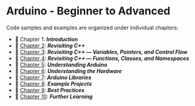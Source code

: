 # Arduino - Beginner to Advanced

Code samples and examples are organized under individual chapters:

* :beginner: Chapter 1: ***Introduction***
* :beginner: [Chapter 2](./Chapter-02): ***Revisiting C++***
* :beginner: [Chapter 3](./Chapter-03): ***Revisiting C++ — Variables, Pointers, and Control Flow***
* :beginner: [Chapter 4](./Chapter-04): ***Revisiting C++ — Functions, Classes, and Namespaces***
* :beginner: [Chapter 5](./Chapter-05): ***Understanding Arduino***
* :beginner: [Chapter 6](./Chapter-06): ***Understanding the Hardware***
* :beginner: [Chapter 7](./Chapter-07): ***Arduino Libraries***
* :beginner: [Chapter 8](./Chapter-08): ***Example Projects***
* :beginner: [Chapter 9](./Chapter-09): ***Best Practices***
* :beginner: [Chapter 10](./Chapter-10): ***Further Learning***

